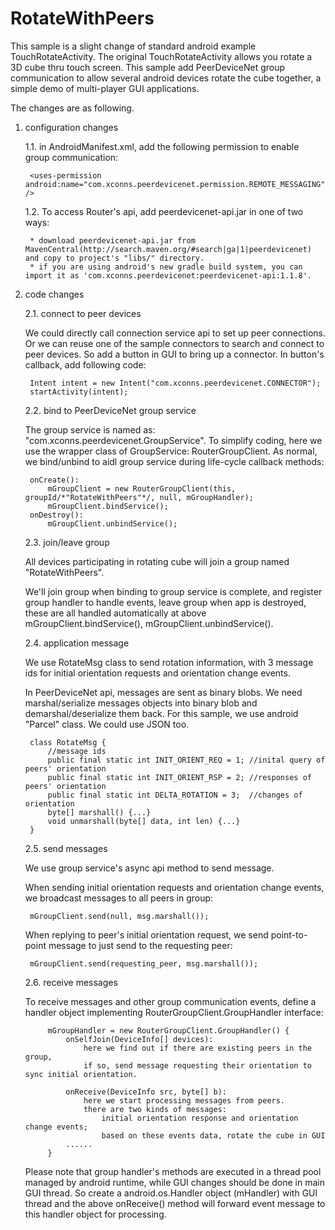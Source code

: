 RotateWithPeers
===============

This sample is a slight change of standard android example TouchRotateActivity. 
The original TouchRotateActivity allows you rotate a 3D cube thru touch screen. 
This sample add PeerDeviceNet group communication to allow several android devices 
rotate the cube together, a simple demo of multi-player GUI applications.

The changes are as following.

1. configuration changes

	1.1. in AndroidManifest.xml, add the following permission to enable group communication:
		
		<uses-permission android:name="com.xconns.peerdevicenet.permission.REMOTE_MESSAGING" />

	1.2. To access Router's api, add peerdevicenet-api.jar in one of two ways:
             
        * download peerdevicenet-api.jar from MavenCentral(http://search.maven.org/#search|ga|1|peerdevicenet) and copy to project's "libs/" directory.
        * if you are using android's new gradle build system, you can import it as 'com.xconns.peerdevicenet:peerdevicenet-api:1.1.8'.

 		
2. code changes

	2.1. connect to peer devices

	We could directly call connection service api to set up peer connections. Or we can
		reuse one of the sample connectors to search and connect to peer devices.
		So add a button in GUI to bring up a connector. In button's callback, 
		add following code:

		Intent intent = new Intent("com.xconns.peerdevicenet.CONNECTOR");
		startActivity(intent);
		
	2.2. bind to PeerDeviceNet group service

	The group service is named as: "com.xconns.peerdevicenet.GroupService".
	    To simplify coding, here we use the wrapper class of GroupService: RouterGroupClient.
		As normal, we bind/unbind to aidl group service during life-cycle callback methods:

		onCreate():
            mGroupClient = new RouterGroupClient(this, groupId/*"RotateWithPeers"*/, null, mGroupHandler);
            mGroupClient.bindService();
		onDestroy():
		   	mGroupClient.unbindService();
		
	2.3. join/leave group

	All devices participating in rotating cube will join a group named "RotateWithPeers".

	We'll join group when binding to group service is complete, and register group handler
		   to handle events, leave group when app is destroyed, these are all handled automatically
		   at above mGroupClient.bindService(), mGroupClient.unbindService().

	2.4. application message

	We use RotateMsg class to send rotation information, with 
			3 message ids for initial orientation requests and orientation change events.

	In PeerDeviceNet api, messages are sent as binary blobs. We need marshal/serialize
			messages objects into binary blob and demarshal/deserialize them back.
			For this sample, we use android "Parcel" class. We could use JSON too.

		class RotateMsg {
			//message ids
			public final static int INIT_ORIENT_REQ = 1; //inital query of peers' orientation
			public final static int INIT_ORIENT_RSP = 2; //responses of peers' orientation
			public final static int DELTA_ROTATION = 3;  //changes of orientation
			byte[] marshall() {...}
			void unmarshall(byte[] data, int len) {...}
		}
			
	2.5. send messages

	We use group service's async api method to send message. 

	When sending initial orientation requests and orientation change events, we 
			broadcast messages to all peers in group:

		mGroupClient.send(null, msg.marshall());

	When replying to peer's initial orientation request, we send point-to-point
			message to just send to the requesting peer:

		mGroupClient.send(requesting_peer, msg.marshall());
	
	2.6. receive messages

	To receive messages and other group communication events, define a handler
			object implementing RouterGroupClient.GroupHandler interface:

			mGroupHandler = new RouterGroupClient.GroupHandler() {
				onSelfJoin(DeviceInfo[] devices):
					here we find out if there are existing peers in the group, 
					if so, send message requesting their orientation to sync initial orientation.
				
				onReceive(DeviceInfo src, byte[] b):
					here we start processing messages from peers.
					there are two kinds of messages: 
						initial orientation response and orientation change events;
						based on these events data, rotate the cube in GUI
			    ......
			}	
			
	Please note that group handler's methods are executed in a thread pool
				managed by android runtime, while GUI changes should be done in main GUI thread.
				So create a android.os.Handler object (mHandler) with GUI thread and the above onReceive() method will forward event message to this handler object for processing.
				

			
